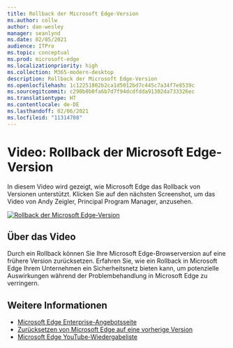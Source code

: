 ```yaml
---
title: Rollback der Microsoft Edge-Version
ms.author: collw
author: dan-wesley
manager: seanlynd
ms.date: 02/05/2021
audience: ITPro
ms.topic: conceptual
ms.prod: microsoft-edge
ms.localizationpriority: high
ms.collection: M365-modern-desktop
description: Rollback der Microsoft Edge-Version
ms.openlocfilehash: 1c12251802b2ca1d5012bd7c445c7a34f7e8539c
ms.sourcegitcommit: c290b0b0fa6b7d7f94dcdfdda91302da733326ec
ms.translationtype: HT
ms.contentlocale: de-DE
ms.lasthandoff: 02/06/2021
ms.locfileid: "11314708"
---
```

# Video: Rollback der Microsoft Edge-Version

In diesem Video wird gezeigt, wie Microsoft Edge das Rollback von Versionen unterstützt. Klicken Sie auf den nächsten Screenshot, um das Video von Andy Zeigler, Principal Program Manager, anzusehen.

[![Rollback der Microsoft Edge-Version](media/microsoft-edge-video-version-rollback/0.png)](http://www.youtube.com/watch?v=pXhXHvKUa_c "Microsoft Edge version rollback")

##  <a name="about-the-video"></a>Über das Video

Durch ein Rollback können Sie Ihre Microsoft Edge-Browserversion auf eine frühere Version zurücksetzen. Erfahren Sie, wie ein Rollback in Microsoft Edge Ihrem Unternehmen ein Sicherheitsnetz bieten kann, um potenzielle Auswirkungen während der Problembehandlung in Microsoft Edge zu verringern.

##  <a name="additional-information"></a>Weitere Informationen

- [Microsoft Edge Enterprise-Angebotsseite](https://aka.ms/EdgeEnterprise)
- [Zurücksetzen von Microsoft Edge auf eine vorherige Version](edge-learnmore-rollback.md)
- [Microsoft Edge YouTube-Wiedergabeliste](https://www.youtube.com/playlist?list=PLXtHYVsvn_b-uXh1tMeYpT-0iD8tD3tFy)
